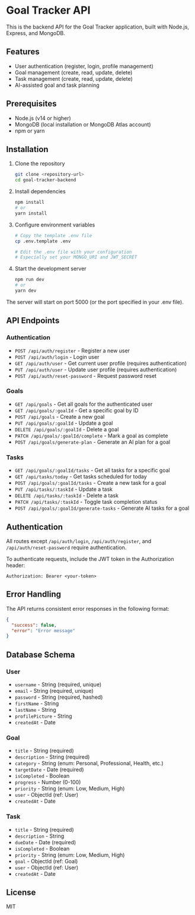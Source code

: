 # Goal Tracker API

This is the backend API for the Goal Tracker application, built with Node.js, Express, and MongoDB.

## Features

- User authentication (register, login, profile management)
- Goal management (create, read, update, delete)
- Task management (create, read, update, delete)
- AI-assisted goal and task planning

## Prerequisites

- Node.js (v14 or higher)
- MongoDB (local installation or MongoDB Atlas account)
- npm or yarn

## Installation

1. Clone the repository
   ```bash
   git clone <repository-url>
   cd goal-tracker-backend
   ```

2. Install dependencies
   ```bash
   npm install
   # or
   yarn install
   ```

3. Configure environment variables
   ```bash
   # Copy the template .env file
   cp .env.template .env
   
   # Edit the .env file with your configuration
   # Especially set your MONGO_URI and JWT_SECRET
   ```

4. Start the development server
   ```bash
   npm run dev
   # or
   yarn dev
   ```

The server will start on port 5000 (or the port specified in your .env file).

## API Endpoints

### Authentication

- `POST /api/auth/register` - Register a new user
- `POST /api/auth/login` - Login user
- `GET /api/auth/user` - Get current user profile (requires authentication)
- `PUT /api/auth/user` - Update user profile (requires authentication)
- `POST /api/auth/reset-password` - Request password reset

### Goals

- `GET /api/goals` - Get all goals for the authenticated user
- `GET /api/goals/:goalId` - Get a specific goal by ID
- `POST /api/goals` - Create a new goal
- `PUT /api/goals/:goalId` - Update a goal
- `DELETE /api/goals/:goalId` - Delete a goal
- `PATCH /api/goals/:goalId/complete` - Mark a goal as complete
- `POST /api/goals/generate-plan` - Generate an AI plan for a goal

### Tasks

- `GET /api/goals/:goalId/tasks` - Get all tasks for a specific goal
- `GET /api/tasks/today` - Get tasks scheduled for today
- `POST /api/goals/:goalId/tasks` - Create a new task for a goal
- `PUT /api/tasks/:taskId` - Update a task
- `DELETE /api/tasks/:taskId` - Delete a task
- `PATCH /api/tasks/:taskId` - Toggle task completion status
- `POST /api/goals/:goalId/generate-tasks` - Generate AI tasks for a goal

## Authentication

All routes except `/api/auth/login`, `/api/auth/register`, and `/api/auth/reset-password` require authentication.

To authenticate requests, include the JWT token in the Authorization header:

```
Authorization: Bearer <your-token>
```

## Error Handling

The API returns consistent error responses in the following format:

```json
{
  "success": false,
  "error": "Error message"
}
```

## Database Schema

### User

- `username` - String (required, unique)
- `email` - String (required, unique)
- `password` - String (required, hashed)
- `firstName` - String
- `lastName` - String
- `profilePicture` - String
- `createdAt` - Date

### Goal

- `title` - String (required)
- `description` - String (required)
- `category` - String (enum: Personal, Professional, Health, etc.)
- `targetDate` - Date (required)
- `isCompleted` - Boolean
- `progress` - Number (0-100)
- `priority` - String (enum: Low, Medium, High)
- `user` - ObjectId (ref: User)
- `createdAt` - Date

### Task

- `title` - String (required)
- `description` - String
- `dueDate` - Date (required)
- `isCompleted` - Boolean
- `priority` - String (enum: Low, Medium, High)
- `goal` - ObjectId (ref: Goal)
- `user` - ObjectId (ref: User)
- `createdAt` - Date

## License

MIT